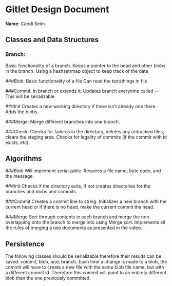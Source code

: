 # Gitlet Design Document

**Name**: Caedi Seim

## Classes and Data Structures
### Branch:
Basic functionality of a branch.
Keeps a pointer to the head and other blobs in the branch.
Using a hashset/map object to keep track of the data

###Blob:
Basic functionality of a file
Can read the text/things in file

###Commit:
In branch or extends it,
Updates branch everytime called
--This will be serializable

###Init
Creates a new working directory if there isn’t already one there. Adds the blobs.

###Merge:
Merge different branches into one branch.

###Check:
Checks for failures in the directory, deletes any untracked files,
clears the staging area. Checks for legality of commits (if the commit with id exists, etc).

## Algorithms
###Blob
Will implement serializable. Requires a file name, byte code, and the message.

###Init
Checks if the directory exits, if not creates directories for the branches and blobs and commits.

###Commit 
Creates a commit line to string. Initializes a new branch with the current head or if there is no head, make the current 
commit the head. 

###Merge
Sort through contents in each branch and merge the non-overlapping onto the branch to merge into using 
Merge sort. Implements all the rules of merging a two documents as presented in the video.


## Persistence
The following classes should be serializable therefore their results can be saved: commit,
blob, and, branch. Each time a change is made to a blob, the commit will have to create a new file
with the same blob file name, but with a different commit id. Therefore this commit will point to an
entirely different blob than the one previously committed.
